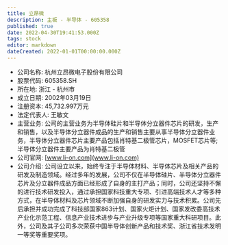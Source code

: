 ```yaml
---
title: 立昂微
description: 主板 - 半导体 - 605358
published: true
date: 2022-04-30T19:41:53.000Z
tags: stock
editor: markdown
dateCreated: 2022-01-01T00:00:00.000Z
---
```


- 公司名称: 杭州立昂微电子股份有限公司
- 股票代码: 605358.SH
- 所在地: 浙江 - 杭州市
- 成立日期: 2002年03月19日
- 注册资本: 45,732.997万元
- 法定代表人: 王敏文
- 主营业务: 公司的主营业务为半导体硅片和半导体分立器件芯片的研发，生产和销售，以及半导体分立器件成品的生产和销售主要从事半导体分立器件业务，半导体分立器件芯片主要产品包括肖特基二极管芯片，MOSFET芯片等;半导体分立器件主要产品为肖特基二极管
- 公司官网: [www.li-on.com](www.li-on.com)
- 公司介绍: 公司设立以来，始终专注于半导体材料、半导体芯片及相关产品的研发及制造领域。经过多年的发展，公司不仅在半导体硅片、半导体分立器件芯片及分立器件成品方面已经形成了自身的主打产品；同时，公司还坚持不懈的进行技术研发投入，通过承担国家科技重大专项、引进高端技术人才等多种方式，在半导体材料及芯片领域不断加强自身的研发实力与技术积累。公司先后承担并成功完成了科技部国家863计划、国家火炬计划、国家发改委高技术产业化示范工程、信息产业技术进步与产业升级专项等国家重大科研项目。此外，公司及其子公司多次荣获中国半导体创新产品和技术奖、浙江省技术发明一等奖等重要奖项。


